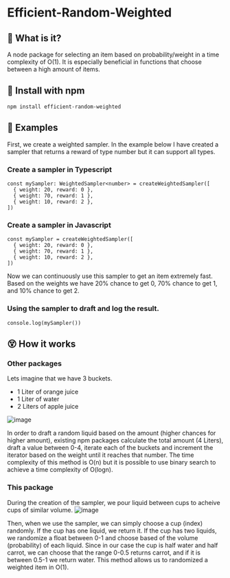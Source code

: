 # Efficient-Random-Weighted
## 📘 What is it?
A node package for selecting an item based on probability/weight in a time complexity of O(1).
It is especially beneficial in functions that choose between a high amount of items.
## 🔨 Install with npm
`npm install efficient-random-weighted`
## 📖 Examples
First, we create a weighted sampler. In the example below I have created a sampler that returns a reward of type number but it can support all types. 
### Create a sampler in Typescript
```
const mySampler: WeightedSampler<number> = createWeightedSampler([
  { weight: 20, reward: 0 },
  { weight: 70, reward: 1 },
  { weight: 10, reward: 2 },
])
```
### Create a sampler in Javascript
```
const mySampler = createWeightedSampler([
  { weight: 20, reward: 0 },
  { weight: 70, reward: 1 },
  { weight: 10, reward: 2 },
])
```

Now we can continuously use this sampler to get an item extremely fast. Based on the weights we have 20% chance to get 0, 70% chance to get 1, and 10% chance to get 2.

### Using the sampler to draft and log the result.
`console.log(mySampler())`

## 😵 How it works
### Other packages
Lets imagine that we have 3 buckets.
- 1 Liter of orange juice
- 1 Liter of water
- 2 Liters of apple juice

  
![image](https://github.com/ErezShahaf/efficient-random-weighted/assets/62619268/2927994a-0f72-4b26-8c2d-4c4965e40b6e)

In order to draft a random liquid based on the amount (higher chances for higher amount), existing npm packages calculate the total amount (4 Liters), draft a value between 0-4, iterate each of the buckets and increment the iterator based on the weight until it reaches that number. The time complexity of this method is O(n) but it is possible to use binary search to achieve a time complexity of O(logn).
### This package
During the creation of the sampler, we pour liquid between cups to acheive cups of similar volume.
![image](https://github.com/ErezShahaf/efficient-random-weighted/assets/62619268/e9bce970-f1f4-4141-998f-86a42da699dc)

Then, when we use the sampler, we can simply choose a cup (index) randomly. If the cup has one liquid, we return it. If the cup has two liquids, we randomize a float between 0-1 and choose based of the volume (probability) of each liquid. Since in our case the cup is half water and half carrot, we can choose that the range 0-0.5 returns carrot, and if it is between 0.5-1 we return water. This method allows us to randomized a weighted item in O(1).

